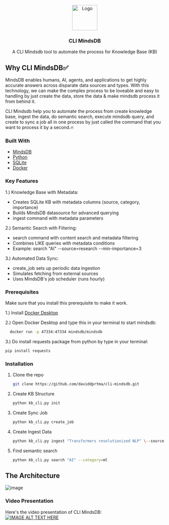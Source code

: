 
<br/>
<div align="center">
<a href="https://github.com/ShaanCoding/ReadME-Generator">
<img src="https://cdn.prod.website-files.com/627df74f79858fa879bb51b1/65257913c33d82a87b86775a_mindsdb%20(1).png" alt="Logo" width="80" height="80">
</a>
<h3 align="center">CLI MindsDB</h3>
<p align="center">
A CLI Mindsdb tool to automate the process for Knowledge Base (KB)


  


</p>
</div>

## Why CLI MindsDB✅

MindsDB enables humans, AI, agents, and applications to get highly accurate answers across disparate data sources and types. With this technology, we can make the complex process to be loveable and easy to handling by just create the data, store the data & make mindsdb process it from behind it. 

CLI Mindsdb help you to automate the process from create knowledge base, ingest the data, do semantic search, execute mindsdb query, and create to sync a job all in one process by just called the command that you want to process it by a second.🔥
### Built With

- [MindsDB](https://mindsdb.com/)
- [Python](https://www.python.org/)
- [SQLite](https://sqlite.org/)
- [Docker](https://www.docker.com/)

### Key Features
1.) Knowledge Base with Metadata:
<ul>
  <li>Creates SQLite KB with metadata columns (source, category, importance)</li>
  <li>Builds MindsDB datasource for advanced querying</li>
  <li>ingest command with metadata parameters</li>
</ul>

2.) Semantic Search with Filtering:
<ul>
  <li>search command with content search and metadata filtering</li>
  <li>Combines LIKE queries with metadata conditions</li>
  <li>Example: search "AI" --source=research --min-importance=3</li>
</ul>

3.) Automated Data Sync:
<ul>
  <li>create_job sets up periodic data ingestion</li>
  <li>Simulates fetching from external sources</li>
  <li>Uses MindsDB's job scheduler (runs hourly)</li>
</ul>

### Prerequisites

Make sure that you install this prerequisite to make it work.

1.) Install [Docker Desktop](https://www.docker.com/products/docker-desktop/) 

2.) Open Docker Desktop and type this in your terminal to start mindsdb:
```sh
  docker run -p 47334:47334 mindsdb/mindsdb
  ```

3.) Do install requests package from python by type in your terminal:
  ```sh
  pip install requests
  ```

### Installation

1. Clone the repo
   ```sh
   git clone https://github.com/daviddprtma/cli-mindsdb.git
   ```
2. Create KB Structure
   ```sh
   python kb_cli.py init
   ```
3. Create Sync Job
   ```sh
   python kb_cli.py create_job
   ```
4. Create Ingest Data
   ```sh
   python kb_cli.py ingest "Transformers revolutionized NLP" \--source=research --category=ml --importance=5
   ```
5. Find semantic search
   ```sh
   python kb_cli.py search "AI" --category=ml
   ```
## The Architecture
![image](https://github.com/user-attachments/assets/fd373eef-fa5e-479c-aa5a-557f7f573166)

### Video Presentation
Here's the video presentation of CLI MindsDB: 
<br> 
[![IMAGE ALT TEXT HERE](https://img.youtube.com/vi/tAXSHTLhkqg/0.jpg)](https://www.youtube.com/watch?v=tAXSHTLhkqg)
